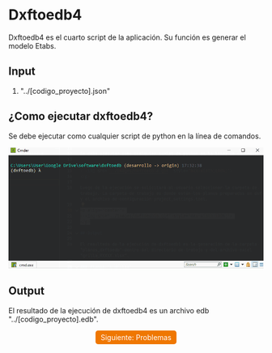 # Dxftoedb4

Dxftoedb4 es el cuarto script de la aplicación. Su función es generar el modelo Etabs.

## Input

1. "../[codigo_proyecto].json"

## ¿Como ejecutar dxftoedb4?

Se debe ejecutar como cualquier script de python en la línea de comandos.

<p align="center">
  <img src="../images/dxftoedb4.gif" style="max-width:100%;">
</p>

## Output

El resultado de la ejecución de dxftoedb4 es un archivo edb "../[codigo_proyecto].edb".

<div style="text-align: center;">
  <a href="../problemas/" style="display: inline-block; background-color: #EF7701; color: white; padding: 5px 10px; text-decoration: none; border-radius: 5px;">Siguiente: Problemas</a>
</div>
